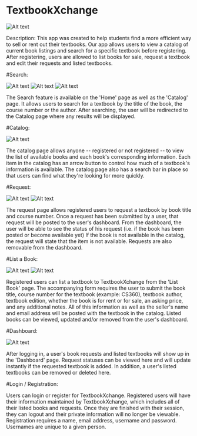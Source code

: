 # TextbookXchange

![Alt text](https://github.com/ekisu/TextBookXchange/blob/master/app/img/home.png)

Description:
This app was created to help students find a more efficient way to sell or rent out their textbooks. Our app allows users to view a catalog of current book listings and search for a specific textbook before registering. After registering, users are allowed to list books for sale, request a textbook and edit their requests and listed textbooks. 

#Search:

![Alt text](https://github.com/ekisu/TextBookXchange/blob/master/app/img/search1.png)
![Alt text](https://github.com/ekisu/TextBookXchange/blob/master/app/img/search2.png)
![Alt text](https://github.com/ekisu/TextBookXchange/blob/master/app/img/search3.png)

The Search feature is available on the 'Home' page as well as the 'Catalog' page. It allows users to search for a textbook by the title of the book, the course number or the author. After searching, the user will be redirected to the Catalog page where any results will be displayed. 

#Catalog:

![Alt text](https://github.com/ekisu/TextBookXchange/blob/master/app/img/catalog.png)

The catalog page allows anyone -- registered or not registered -- to view the list of available books and each book's corresponding information. Each item in the catalog has an arrow button to control how much of a textbook's information is available. The catalog page also has a search bar in place so that users can find what they're looking for more quickly. 

#Request:

![Alt text](https://github.com/ekisu/TextBookXchange/blob/master/app/img/request1.png)
![Alt text](https://github.com/ekisu/TextBookXchange/blob/master/app/img/request2.png)

The request page allows registered users to request a textbook by book title and course number. Once a request has been submitted by a user, that request will be posted to the user's dashboard. From the dashboard, the user will be able to see the status of his request (i.e. if the book has been posted or become available yet) If the book is not available in the catalog, the request will state that the item is not available. Requests are also removable from the dashboard.

#List a Book:

![Alt text](https://github.com/ekisu/TextBookXchange/blob/master/app/img/listbook1.png)
![Alt text](https://github.com/ekisu/TextBookXchange/blob/master/app/img/listbook2.png)

Registered users can list a textbook to TextbookXchange from the 'List Book' page. The accompanying form requires the user to submit the book title, course number for the textbook (example: CS360), textbook author, textbook edition, whether the book is for rent or for sale, an asking price, and any additional notes. All of this information as well as the seller's name and email address will be posted with the textbook in the catalog. Listed books can be viewed, updated and/or removed from the user's dashboard.

#Dashboard:

![Alt text](https://github.com/ekisu/TextBookXchange/blob/master/app/img/dashboard.png)

After logging in, a user's book requests and listed textbooks will show up in the 'Dashboard' page. Request statuses can be viewed here and will update instantly if the requested textbook is added. In addition, a user's listed textbooks can be removed or deleted here.

#Login / Registration:

Users can login or register for TextbookXchange. Registered users will have their information maintained by TextbookXchange, which includes all of their listed books and requests. Once they are finished with their session, they can logout and their private information will no longer be viewable. Registration requires a name, email address, username and password. Usernames are unique to a given person.
